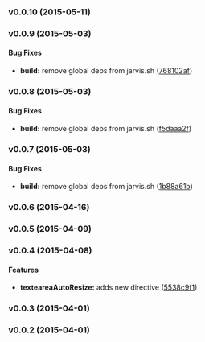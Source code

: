 <a name="v0.0.10"></a>
### v0.0.10 (2015-05-11)

<a name="v0.0.9"></a>
### v0.0.9 (2015-05-03)


#### Bug Fixes

* **build:** remove global deps from jarvis.sh ([768102af](git@github.com:cork-labs/ng.cork.ui/commit/768102afc7eaefaf5773525de16ce2a638f5ff7e))

<a name="v0.0.8"></a>
### v0.0.8 (2015-05-03)


#### Bug Fixes

* **build:** remove global deps from jarvis.sh ([f5daaa2f](git@github.com:cork-labs/ng.cork.ui/commit/f5daaa2f6efc1d90b7aade44cb318b602d2956af))

<a name="v0.0.7"></a>
### v0.0.7 (2015-05-03)


#### Bug Fixes

* **build:** remove global deps from jarvis.sh ([1b88a61b](git@github.com:cork-labs/ng.cork.ui/commit/1b88a61b8018239e42f7d206ecc867f54c175c8b))

<a name="v0.0.6"></a>
### v0.0.6 (2015-04-16)

<a name="v0.0.5"></a>
### v0.0.5 (2015-04-09)

<a name="v0.0.4"></a>
### v0.0.4 (2015-04-08)


#### Features

* **texteareaAutoResize:** adds new directive ([5538c9f1](git@github.com:cork-labs/ng.cork.ui/commit/5538c9f1514a6ca23d5eee07ecaad61a4104719a))

<a name="v0.0.3"></a>
### v0.0.3 (2015-04-01)

<a name="v0.0.2"></a>
### v0.0.2 (2015-04-01)

